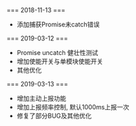 === 2018-11-13 ===   
* 添加捕获Promise未catch错误

=== 2019-03-12 ===
* Promise uncatch 健壮性测试
* 增加使能开关与单模块使能开关
* 其他优化

=== 2019-03-13 ===
* 增加主动上报功能
* 增加上报频率控制, 默认1000ms上报一次
* 修复了部分BUG及其他优化
